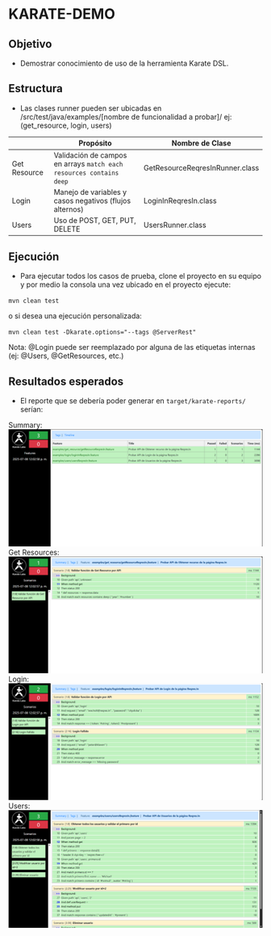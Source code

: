# KARATE-DEMO

## Objetivo

* Demostrar conocimiento de uso de la herramienta Karate DSL.

## Estructura

* Las clases runner pueden ser ubicadas en /src/test/java/examples/[nombre de funcionalidad a probar]/ ej: (get_resource, login, users)

|              | Propósito                                                          | Nombre de Clase                 |
|--------------|--------------------------------------------------------------------|---------------------------------|
| Get Resource | Validación de campos en arrays `match each resources contains deep`| GetResourceReqresInRunner.class |
| Login        | Manejo de variables y casos negativos (flujos alternos)            | LoginInReqresIn.class           |
| Users        | Uso de POST, GET, PUT, DELETE                                      | UsersRunner.class               |

## Ejecución

* Para ejecutar todos los casos de prueba, clone el proyecto en su equipo y por medio la consola una vez ubicado en el proyecto ejecute:

`mvn clean test`

o si desea una ejecución personalizada:

`mvn clean test -Dkarate.options="--tags @ServerRest"`

Nota: @Login puede ser reemplazado por alguna de las etiquetas internas (ej: @Users, @GetResources, etc.)

## Resultados esperados

* El reporte que se debería poder generar en `target/karate-reports/` serían:

Summary:
![summary_report.PNG](src/test/resources/summary_report.png)
Get Resources:
![get_resources.PNG](src/test/resources/get_resources.png)
Login:
![login.PNG](src/test/resources/Login.png)
Users:
![users.PNG](src/test/resources/users.png)
